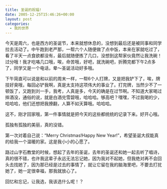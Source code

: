 ```yaml
---
title: 圣诞的祝福!
date: 2005-12-25T15:46:26+00:00
layout: post
categories:
  - 我的世界
---
```


今天是周六，也是西方的圣诞节，本来就想休息的，没想到最后还是被同事和同学拉去活动了。中午跑到老严那，一帮六个人随便做了点中饭，本来在家就吃过了，看了半天一点食欲都没有，最后就随便拣了几口，没想到这帮家伙竟然让我洗碗！过分哦！我才吃咯几口哦，唉，命苦哦，好吧，就洗碗吧，折腾完都下午2点多了，同学又是一个电话，晕～圣诞活动好多哦。

下午简直可以说是和以前的周末一样，一帮6个人打牌，又是把我铲下了，唉，牌技好臭哦，每回必铲我啊，真是太支持这项伟大的事业了。打完牌，当然少不了一顿饭了，又跑到刘一手，我考，人真是多，今天的确是在过节啊。不知道大家喝过摔酒没，通俗的说，就是白酒兑雪碧哦，哈哈哈。够高吧？嘿嘿，不过我喝的少，哈哈哈，他们还想把我撩翻，人算不如天算哦。哈哈哈。

这不，刚才回家哦，第一件事情就是把今天的这些都统统的记录下来。好开心哦。

孤独有孤独的美丽，真的没错。

第一次对着自己说：“Merry Christmas!Happy New Year!”，希望圣诞大叔能真的给我一个温暖的家。这是我小小的心愿了。

路过山字石教堂的时候，想起了去年的圣诞，去年的圣诞还和她一起去听了唱诗，真的很不错，也许我这辈子永远无法忘记她，因为我对不起她，但我绝对再不会回头去找她了，因为那已经是过去的事情了，就让它留在我的脑海里吧，不要去打扰她了，她一定很幸福，那我就放心了。

回忆和忘记，让我选，我该选什么呢！？